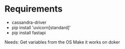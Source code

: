 # Requirements 
- cassandra-driver
- pip install 'uvicorn[standard]'
- pip install fastapi

Needs:
    Get variables from the OS
    Make it works on doker


